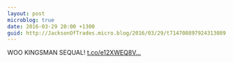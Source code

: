 ```yaml
---
layout: post
microblog: true
date: 2016-03-29 20:00 +1300
guid: http://JacksonOfTrades.micro.blog/2016/03/29/t714708897924313089.html
---
```

WOO KINGSMAN SEQUAL! [t.co/e12XWEQ8V...](https://t.co/e12XWEQ8V4)
